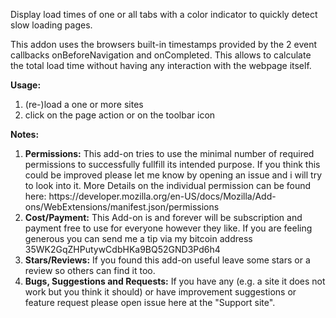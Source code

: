 Display load times of one or all tabs with a color indicator to quickly detect slow loading pages.

This addon uses the browsers built-in timestamps provided by the 2 event callbacks onBeforeNavigation and onCompleted.
This allows to calculate the total load time without having any interaction with the webpage itself.

<b>Usage:</b>
<ol>
    <li>(re-)load a one or more sites</li>
    <li>click on the page action or on the toolbar icon</li>
</ol>
<b>Notes: </b>
<ol>
	<li>
		<b>Permissions:</b>
		This add-on tries to use the minimal number of required permissions to successfully fullfill its intended purpose.
		If you think this could be improved please let me know by opening an issue and i will try to look into it.
		More Details on the individual permission can be found here: https://developer.mozilla.org/en-US/docs/Mozilla/Add-ons/WebExtensions/manifest.json/permissions
	</li>
	<li>
		<b>Cost/Payment:</b>
		This Add-on is and forever will be subscription and payment free to use for everyone however they like.
		If you are feeling generous you can send me a tip via my bitcoin address 35WK2GqZHPutywCdbHKa9BQ52GND3Pd6h4
	</li>
	<li>
		<b>Stars/Reviews:</b>
		If you found this add-on useful leave some stars or a review so others can find it too.
	</li>
	<li>
		<b>Bugs, Suggestions and Requests:</b>
		If you have any (e.g. a site it does not work but you think it should) or have improvement suggestions or feature request please open issue here at the "Support site".
	</li>
</ol>
